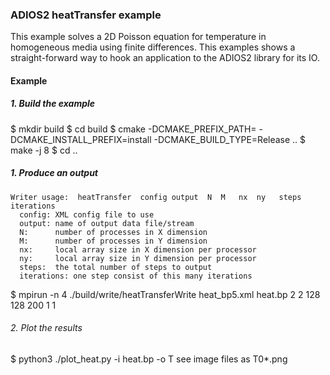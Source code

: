 ### ADIOS2 heatTransfer example

This example solves a 2D Poisson equation for temperature in homogeneous media
using finite differences. This examples shows a straight-forward way to hook
an application to the ADIOS2 library for its IO.


#### Example

##### 1. Build the example
$ mkdir build
$ cd build
$ cmake -DCMAKE_PREFIX_PATH=<adios2-install-dir> -DCMAKE_INSTALL_PREFIX=install -DCMAKE_BUILD_TYPE=Release ..
$ make -j 8
$ cd ..

##### 1. Produce an output

```
Writer usage:  heatTransfer  config output  N  M   nx  ny   steps iterations
  config: XML config file to use
  output: name of output data file/stream
  N:      number of processes in X dimension
  M:      number of processes in Y dimension
  nx:     local array size in X dimension per processor
  ny:     local array size in Y dimension per processor
  steps:  the total number of steps to output
  iterations: one step consist of this many iterations
```

$ mpirun -n 4 ./build/write/heatTransferWrite  heat_bp5.xml heat.bp 2 2 128 128 200 1 1

###### 2. Plot the results
$ python3 ./plot_heat.py -i heat.bp -o T
see image files as T0\*.png
 
